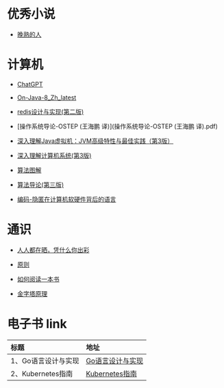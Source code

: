 
# 优秀小说
  
- [晚熟的人](晚熟的人.epub) 
       

# 计算机
  
- [ChatGPT](ChatGPT.pdf) 
  
- [On-Java-8_Zh_latest](On-Java-8_Zh_latest.epub) 
  
- [redis设计与实现(第二版)](redis设计与实现(第二版).epub) 
  
- [操作系统导论-OSTEP (王海鹏 译)](操作系统导论-OSTEP (王海鹏 译).pdf) 
  
- [深入理解Java虚拟机：JVM高级特性与最佳实践（第3版）](深入理解Java虚拟机：JVM高级特性与最佳实践（第3版）.epub) 
  
- [深入理解计算机系统(第3版)](深入理解计算机系统(第3版).pdf) 
  
- [算法图解](算法图解.epub) 
  
- [算法导论(第三版)](算法导论(第三版).pdf) 
  
- [编码-隐匿在计算机软硬件背后的语言](编码-隐匿在计算机软硬件背后的语言.pdf) 
       

# 通识
  
- [人人都在晒，凭什么你出彩](人人都在晒，凭什么你出彩.epub) 
  
- [原则](原则.pdf) 
  
- [如何阅读一本书](如何阅读一本书.pdf) 
  
- [金字塔原理](金字塔原理.美.巴巴拉·明托.epub) 
       



# 电子书 link
| 标题          | 地址                                        |
|:------------|:------------------------------------------|
| 1、Go语言设计与实现 | [Go语言设计与实现](https://draveness.me/golang/) |
| 2、Kubernetes指南  | [Kubernetes指南](https://kubernetes.feisky.xyz/) |
